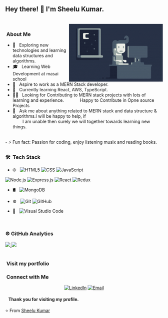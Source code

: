  <h2> Hey there! 👋 I'm Sheelu Kumar.</h2>
 <br/>

 <div><img align="right" alt="Github" src="https://raw.githubusercontent.com/AVS1508/AVS1508/master/assets/Night-Coding.gif" /></div>

<h3> &nbsp;About Me </h3>  

- 🙂 &nbsp; Exploring new technologies and learning data structures and algorithms.
- 🎓 &nbsp; Learning Web Development at masai school
- 💼 &nbsp; Aspire to work as a MERN Stack developer.
- 🌱 &nbsp; Currently learning React, AWS, TypeScript.
- 👯‍♂️ &nbsp;&nbsp;Looking for Contributing to MERN stack projects with lots of learning and experience. &nbsp; &nbsp; &nbsp; &nbsp; &nbsp; &nbsp; Happy to Contribute in Opne source Projects<br>
- 💬 &nbsp;&nbsp;Ask me about anything related to MERN stack and data structure & algorithms.I will be happy to help, if <br/>&nbsp;&nbsp;&nbsp;&nbsp;&nbsp;&nbsp;&nbsp;&nbsp;I am unable then surely we will together towards learning new things.
<br/>
- ⚡ Fun fact: Passion for coding, enjoy listening musix and reading books.

<h3> 🛠 &nbsp;Tech Stack</h3>

- 🌐 &nbsp;
  ![HTML5](https://img.shields.io/badge/-HTML5-333333?style=flat&logo=HTML5)
  ![CSS](https://img.shields.io/badge/-CSS-333333?style=flat&logo=CSS3&logoColor=1572B6)
  ![JavaScript](https://img.shields.io/badge/-JavaScript-333333?style=flat&logo=javascript)
<!--   ![Bootstrap](https://img.shields.io/badge/-Bootstrap-333333?style=flat&logo=bootstrap&logoColor=563D7C) -->
  ![Node.js](https://img.shields.io/badge/-Node.js-333333?style=flat&logo=node.js)
  ![Express.js](https://img.shields.io/badge/-Express.js-333333?style=flat&logo=ExpressJS)
  ![React](https://img.shields.io/badge/-React-333333?style=flat&logo=react)
  ![Redux](https://img.shields.io/badge/-Redux-236799?style=flat&logo=redux)

- 🛢 &nbsp;
  ![MongoDB](https://img.shields.io/badge/-MongoDB-333333?style=flat&logo=mongodb)

- ⚙️ &nbsp;
  ![Git](https://img.shields.io/badge/-Git-333333?style=flat&logo=git)
  ![GitHub](https://img.shields.io/badge/-GitHub-333333?style=flat&logo=github)
- 🔧 &nbsp;
  ![Visual Studio Code](https://img.shields.io/badge/-Visual%20Studio%20Code-333333?style=flat&logo=visual-studio-code&logoColor=007ACC)
<!--   ![Atom](https://img.shields.io/badge/-Atom-333333?style=flat&logocolor=&logo=atom) -->
<br/>
 <div>
<h3>⚙️ GitHub Analytics</h3>
<a href="https://github.com/sheeluofficial">
  <img height="180em" src="https://github-readme-stats.vercel.app/api?username=sheeluofficial&show_icons=true&theme=radical" />
  <img height="180em" src="https://github-readme-stats.vercel.app/api/top-langs/?username=sheeluofficial&theme=buefy&layout=compact" />
</a>
 </div>
<br/>
<h3>&nbsp;Visit my portfolio </h3>
<!-- &nbsp;&nbsp;<a href="https://awesome-golick-6ddd51.netlify.app/" target="blank"><img alt="Website" src="https://img.shields.io/badge/Website-portfolio-blue?style=flat-square&logo=google-chrome"></a><br/> -->

<h3>&nbsp;Connect with Me </h3>
<p align="center">
<a href="https://www.linkedin.com/in/sheeluofficial/" target="_blank"><img alt="LinkedIn" src="https://img.shields.io/badge/LinkedIn-Sheelu%20Kumar-blue?style=flat-square&logo=linkedin"></a>
<a href="mailto:sheeluofficial@gmail.com" target="_blank"><img alt="Email" src="https://img.shields.io/badge/Gmail-Sheelu%20Kumar-blue?style=flat-square&logo=gmail"></a>
</p>

#### &nbsp;&nbsp; Thank you for visiting my profile.

⭐️ From [Sheelu Kumar](https://github.com/sheeluofficial)

